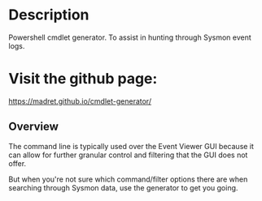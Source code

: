 # Description
Powershell cmdlet generator. To assist in hunting through Sysmon event logs.

# Visit the github page:
https://madret.github.io/cmdlet-generator/

## Overview
The command line is typically used over the Event Viewer GUI because it can allow for further granular control and filtering that the GUI does not offer.

But when you're not sure which command/filter options there are when searching through Sysmon data, use the generator to get you going.
